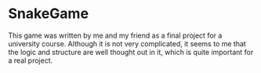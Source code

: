 # SnakeGame
This game was written by me and my friend as a final project for a university course. Although it is not very complicated, it seems to me that the logic and structure are well thought out in it, which is quite important for a real project.